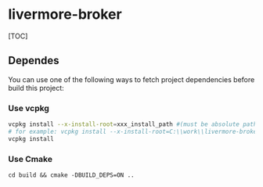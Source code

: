 # livermore-broker

[TOC]



## Dependes

You can use one of the following ways to fetch project dependencies before build this project:

### Use vcpkg

```sh
vcpkg install --x-install-root=xxx_install_path #(must be absolute path)
# for example: vcpkg install --x-install-root=C:\\work\\livermore-broker\\deps
vcpkg install
```

### Use Cmake

```shell
cd build && cmake -DBUILD_DEPS=ON ..
```

